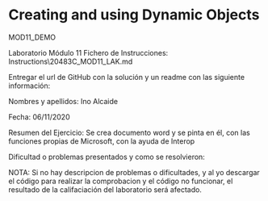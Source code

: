 # Creating and using Dynamic Objects
MOD11_DEMO


Laboratorio Módulo 11
Fichero de Instrucciones: Instructions\20483C_MOD11_LAK.md

Entregar el url de GitHub con la solución y un readme con las siguiente información:

Nombres y apellidos: Ino Alcaide

Fecha: 06/11/2020

Resumen del Ejercicio: Se crea documento word y se pinta en él, con las funciones propias de Microsoft, con la ayuda de Interop

Dificultad o problemas presentados y como se resolvieron:

NOTA: Si no hay descripcion de problemas o dificultades, y al yo descargar el código para realizar la comprobacion y el código no funcionar, el resultado de la califaciación del laboratorio será afectado.
